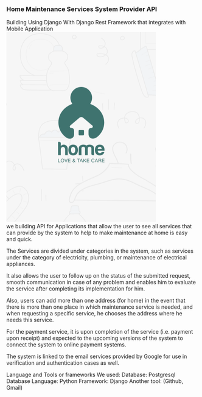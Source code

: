 ### Home Maintenance Services System Provider API

Building Using Django With Django Rest Framework that integrates with Mobile Application
![application Image](static/project_image/readme.png) <br/>
we building API for Applications that allow the user to see all services that can provide by the system to help to make maintenance at home is easy and quick.


The Services are divided under categories in the system, such as services under the category of electricity, plumbing, or maintenance of electrical appliances.

It also allows the user to follow up on the status of the submitted request, smooth communication in case of any problem and enables him to evaluate the service after completing its implementation for him.

Also, users can add more than one address (for home) in the event that there is more than one place in which maintenance service is needed, and when requesting a specific service, he chooses the address where he needs this service.

For the payment service, it is upon completion of the service (i.e. payment upon receipt) and expected to the upcoming versions of the system to connect the system to online payment systems.

The system is linked to the email services provided by Google for use in verification and authentication cases as well.

Language and Tools or frameworks We used:
Database: Postgresql Database
Language: Python
Framework: Django
Another tool: (Github, Gmail)
